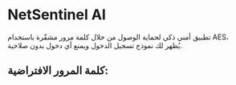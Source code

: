 # NetSentinel AI

تطبيق أمني ذكي لحماية الوصول من خلال كلمة مرور مشفّرة باستخدام AES،  
يُظهر لك نموذج تسجيل الدخول ويمنع أي دخول بدون صلاحية.

## كلمة المرور الافتراضية:
